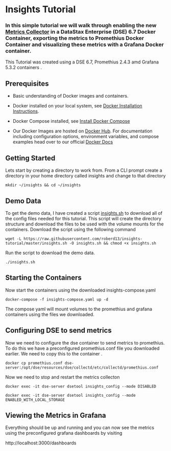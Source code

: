 # Insights Tutorial

### In this simple tutorial we will walk through enabling the new [Metrics Collector](https://docs.datastax.com/en/dse/6.7/dse-dev/datastax_enterprise/tools/metricsCollector/mcIntroduction.html) in a DataStax Enterprise (DSE) 6.7 Docker Container, exporting the metrics to Promethius Docker Container and visualizing these metrics with a Grafana Docker container. 

This Tutorial was created using a DSE 6.7, Promethius 2.4.3 amd Grafana 5.3.2 containers .

## Prerequisites

* Basic understanding of Docker images and containers. 

* Docker installed on your local system, see [Docker Installation Instructions](https://docs.docker.com/engine/installation/). 

* Docker Compose installed, see [Install Docker Compose](https://docs.docker.com/compose/install)

* Our Docker Images are hosted on [Docker Hub](https://hub.docker.com/r/datastax/dse-server/). For documentation including configuration options, environment variables, and compose examples head over to our official [Docker Docs](https://docs.datastax.com/en/docker/doc/index.html?utm_campaign=Docker_Cus_2019&utm_medium=web&utm_source=docker&utm_term=&utm_content=Web_DocsDocker)

## Getting Started

Lets start by creating a directory to work from.  From a CLI prompt create a directory in your home directory called insights and change to that directory


```
mkdir ~/insights && cd ~/insights
```

## Demo Data

To get the demo data, I have created a script [insights.sh](https://github.com/roberd13/insights-tutorial/blob/master/insights.sh) to download all of the config files needed for this tutorial. This script will create the directory structure and download the files to be used with the volume mounts for the containers. 
Download the script using the following command 

```
wget -L https://raw.githubusercontent.com/roberd13/insights-tutorial/master/insights.sh -O insights.sh && chmod +x insights.sh
```

Run the script to download the demo data.

```
./insights.sh
```

## Starting the Containers

Now start the containers using the downloaded insights-compose.yaml 

```
docker-compose -f insights-compose.yaml up -d 
```

The compose yaml will mount volumes to the promethius and grafana containers using the files we downloaded.

## Configuring DSE to send metrics

Now we need to configure the dse container to send metrics to promethius. To do this we have a preconfigured promethius.conf file you downloaded earlier.  We need to copy this to the container .

```
docker cp promethius.conf dse-server:/opt/dse/resources/dse/collectd/etc/collectd/promethius.conf
```

Now we need to stop and restart the metrics collecton

```
docker exec -it dse-server dsetool insights_config --mode DISABLED
```

```
docker exec -it dse-server dsetool insights_config --mode ENABLED_WITH_LOCAL_STORAGE
```

## Viewing the Metrics in Grafana

Everything should be up and running and you can now see the metrics using the preconfigured grafana dashboards by visiting 

http://localhost:3000/dashboards

